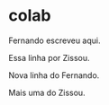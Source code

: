 # colab

Fernando escreveu aqui.

Essa linha por Zissou.

Nova linha do Fernando.

Mais uma do Zissou.
